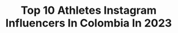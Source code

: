 ---
title: Top 10 Athletes Instagram Influencers In Colombia In 2023
description: >-
  Find top athletes Instagram influencers in Colombia in 2023. Most popular hashtags: #colombia #love #panama.
platform: Instagram
hits: 29
text_top: Discover the top-rated Instagram profiles on inBeat.
text_bottom: Our platform has 29 Instagram influencers like this in Colombia for you to work with.
profiles:
  - username: "orianavalenti89"
    fullname: >-
      Oriana Valenti | Dentist
    bio: >-
      ▫️ENDODONCISTA ▫️Medellín - Colombia ▫️Citas (318) 2900517 ▫️@illumidentsas ▫️Pole Athlete
    location: "Colombia"
    followers: 31252
    engagement: 253
    commentsToLikes: 0.054905
    id: ckapb0xwdy7t60i78vz5s4wf7
    verified: false
    hashtags: "#girls, #odontologia, #polefitness, #envigado"
  - username: "caro_toro"
    fullname: >-
      Carolina Toro Raigosa
    bio: >-
      𝒢𝑜𝒹 𝒾𝓈 𝓁𝑜𝓋𝑒 Comunicadora Social Periodista Athlete SMART PRO @dimareswimw
    location: "Colombia"
    followers: 193401
    engagement: 258
    commentsToLikes: 0.011661
    id: ck0w3tqyxv87p0i19cy9ozkrz
    verified: false
    hashtags: ""
  - username: "laura_manrique13"
    fullname: >-
      Laura Manrique
    bio: >-
      Athlete Bikini Fitness👙 🄲🄾🄰🄲🄷 🄸🄽🅃🄴🅁🄽🄰🄲🄸🄾🄽🄰🄻 🏋🏻‍♂️ 𝔽𝕚𝕥𝕟𝕖𝕤𝕤+𝕙𝕖𝕒𝕝𝕥𝕙𝕪+𝕟𝕦𝕥𝕣𝕚𝕥𝕚𝕠𝕟 𝕔𝕠𝕒𝕔𝕙💚 Colombiana 🇨🇴 @abcfitnesspanama 🛍🛒
    location: "Colombia"
    followers: 39690
    engagement: 186
    commentsToLikes: 0.023365
    id: ck6tmt8738hn60j71nllvp2a8
    verified: false
    hashtags: "#powerwoman, #business, #trabajoenequipo, #sanvalentineday"
  - username: "suevygramer"
    fullname: >-
      sᴜᴇᴠʏ
    bio: >-
      🏃🏼‍♀️Nike Athlete ⚡️ @homeathlete_method 🥑No meat athlete 🌱Plant mami 🐱Cat mom AF @bakerandblair
    location: "Colombia"
    followers: 58030
    engagement: 103
    commentsToLikes: 0.015653
    id: ck6u879q9pudr0j71zonz7f7s
    verified: false
    hashtags: "#trailrunner, #panama, #trailrun, #nikerunning"
  - username: "dilian_jurado"
    fullname: >-
      Dilian Jurado
    bio: >-
      🇵🇦Panamá Hija del Rey #God @bpi_sports athlete @fitnessgamepty athlete Lucas 1:37 ♥️
    location: "Colombia"
    followers: 47568
    engagement: 200
    commentsToLikes: 0.025363
    id: ck14gkaeo5nkb0i19z2hym60m
    verified: false
    hashtags: "#lovewhatyoudo, #fitnesslifestyle, #focus, #panama"
  - username: "mulatafit"
    fullname: >-
      Sunny Dova WBFF PRO
    bio: >-
      @wbffentertainment champion usa 1st colombian to be crowned diva PRO @megaplexstars athlete elite Team @sportfitness.shop.latam Entrena aquí ⤵️
    location: "Colombia"
    followers: 618588
    engagement: 199
    commentsToLikes: 0.034961
    id: ck5q5bhkks4yj0i11prd3sjk9
    verified: false
    hashtags: "#megaplex, #burnerchallenge, #happy, #medellin"
  - username: "santiagoherediao"
    fullname: >-
      SANTIAGO HEREDIA 🐺
    bio: >-
      Runner | Triatleta | Golfista @underarmourlatam #athlete 🔥 Admin de Empresas | Smart Cities | Digital Business. Apasionado por los deportes.
    location: "Colombia"
    followers: 19133
    engagement: 160
    commentsToLikes: 0.025791
    id: ck8t01oiaqj6n0j786t7ufmzv
    verified: false
    hashtags: "#runningcommunity, #ad, #run, #swim"
  - username: "espana927"
    fullname: >-
      𝗔𝗡𝗔 𝗖φ𝗭𝗔𝗥 𝗜𝗙𝗕𝗕
    bio: >-
      ˃ 𝖬𝖸 𝖡𝖱𝖠𝖭𝖣 ❤︎ @corset_espana ˃ @ryderwear Athlete “espana10” ˃ @nutrexresearch Athlete Shop here ⇣
    location: "Colombia"
    followers: 2985340
    engagement: 97
    commentsToLikes: 0.030740
    id: ck9wd7f1zeer60j782th5zn6m
    verified: true
    hashtags: "#supplements, #gymangelessport, #nutrexresearch, #coreworkout"
  - username: "lalajv92"
    fullname: >-
      Laura Jaillier 👑
    bio: >-
      -Crossfit athlete & coach CF L1 💪🏻 -3X crossfit games south regionals 🏋🏻‍♀️ -Mama 😍 -@soyhakuna
    location: "Colombia"
    followers: 18129
    engagement: 492
    commentsToLikes: 0.220528
    id: ck8sxha8vhe4p0j78applpxe1
    verified: false
    hashtags: "#crossfitcolombia, #crossfit, #crossfitmedellin, #twins"
  - username: "lizsurley_bmx_"
    fullname: >-
      ✌🏼L I C H U⚡️
    bio: >-
      🇨🇴 📍C O L - BUGA RedBull Athlete 🏆 🗺 17 yo @redbullcol🐂Gives You Wings!
    location: "Colombia"
    followers: 12482
    engagement: 859
    commentsToLikes: 0.027765
    id: ck0w0dybvdpi00i19hbxwfkfv
    verified: false
    hashtags: "#stylo, #allday, #bowl, #soymid"
---